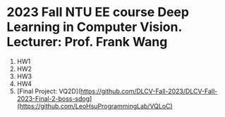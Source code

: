 # 2023 Fall NTU EE course Deep Learning in Computer Vision. Lecturer: Prof. Frank Wang
1. HW1
2. HW2
3. HW3
4. HW4
5. [Final Project: VQ2D](https://github.com/DLCV-Fall-2023/DLCV-Fall-2023-Final-2-boss-sdog](https://github.com/LeoHsuProgrammingLab/VQLoC)
